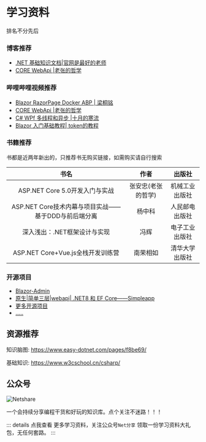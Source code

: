 # 学习资料

排名不分先后

### 博客推荐

- [.NET 基础知识文档|官网是最好的老师](https://learn.microsoft.com/zh-cn/dotnet/fundamentals/)
- [CORE WebApi |老张的哲学](https://www.cnblogs.com/laozhang-is-phi/p/9495618.html)

### 哔哩哔哩视频推荐

- [Blazor RazorPage  Docker ABP  | 梁桐铭](https://space.bilibili.com/2954671)
- [CORE WebApi |老张的哲学](https://space.bilibili.com/387802716)
- [C# WPf 多线程和异步 |十月的寒流](https://space.bilibili.com/600592/channel/series)
- [Blazor 入门基础教程| token的教程](https://www.bilibili.com/video/BV1bD4y1n7qj)

### 书籍推荐

书都是近两年新出的，只推荐书无购买链接，如需购买请自行搜索

| 书名        |      作者      |  出版社 |
| :----------: | :------------: | :------: |
|ASP.NET Core 5.0开发入门与实战    | 张安忠(老张的哲学) | 机械工业出版社 |
|ASP.NET Core技术内幕与项目实战——基于DDD与前后端分离   |   杨中科    |   人民邮电出版社 |
|深入浅出：.NET框架设计与实现|   冯辉    |    电子工业出版社 |
|ASP.NET Core+Vue.js全栈开发训练营|   南荣相如    |    清华大学出版社 |

### 开源项目

- [Blazor-Admin](https://github.com/BlazorAdmin/Blazor-Admin)
- [原生|简单三层|webapi| .NET8 和 EF Core——Simpleapp](https://gitee.com/lisheng741/simpleapp)
- [更多开源项目](/netopensource/index)
- [.....](/netopensource/index)

## 资源推荐

知识脑图:  <https://www.easy-dotnet.com/pages/f8be69/>

基础知识:  <https://www.w3cschool.cn/csharp/>

## 公众号

<img src="/images/20210430134609740.png"  alt="Netshare">

一个会持续分享编程干货和好玩的知识库。点个关注不迷路！！！

::: details 点我查看
更多学习资料，关注公众号`Net分享` 领取一份学习资料大礼包，无任何套路。
:::
